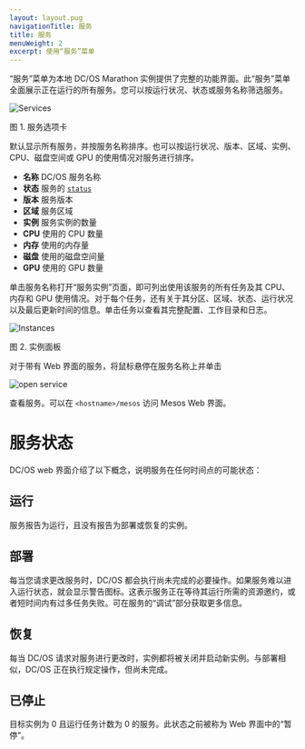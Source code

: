 ```yaml
---
layout: layout.pug
navigationTitle: 服务
title: 服务
menuWeight: 2
excerpt: 使用“服务”菜单
---
```


“服务”菜单为本地 DC/OS Marathon 实例提供了完整的功能界面。此“服务”菜单全面展示正在运行的所有服务。您可以按运行状况、状态或服务名称筛选服务。

![Services](/1.12/img/services-ee.png)

图 1. 服务选项卡

默认显示所有服务，并按服务名称排序。也可以按运行状况、版本、区域、实例、CPU、磁盘空间或 GPU 的使用情况对服务进行排序。

* **名称** DC/OS 服务名称
* **状态** 服务的 [`status`](#service-status)
* **版本** 服务版本
* **区域** 服务区域
* **实例** 服务实例的数量
* **CPU** 使用的 CPU 数量
* **内存** 使用的内存量
* **磁盘** 使用的磁盘空间量
* **GPU** 使用的 GPU 数量

单击服务名称打开“服务实例”页面，即可列出使用该服务的所有任务及其 CPU、内存和 GPU 使用情况。对于每个任务，还有关于其分区、区域、状态、运行状况以及最后更新时间的信息。单击任务以查看其完整配置、工作目录和日志。

![Instances](/1.12/img/services-instances-panel.png)

图 2. 实例面板

对于带有 Web 界面的服务，将鼠标悬停在服务名称上并单击 

![open service](/1.12/img/open-service.png) 

查看服务。可以在 `<hostname>/mesos` 访问 Mesos Web 界面。

# 服务状态

DC/OS web 界面介绍了以下概念，说明服务在任何时间点的可能状态：

## 运行

服务报告为运行，且没有报告为部署或恢复的实例。

## 部署

每当您请求更改服务时，DC/OS 都会执行尚未完成的必要操作。如果服务难以进入运行状态，就会显示警告图标。这表示服务正在等待其运行所需的资源邀约，或者短时间内有过多任务失败。可在服务的“调试”部分获取更多信息。

## 恢复

每当 DC/OS 请求对服务进行更改时，实例都将被关闭并启动新实例。与部署相似，DC/OS 正在执行规定操作，但尚未完成。

## 已停止

目标实例为 0 且运行任务计数为 0 的服务。此状态之前被称为 Web 界面中的“暂停”。
